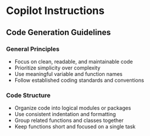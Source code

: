 # Copilot Instructions

## Code Generation Guidelines

### General Principles
- Focus on clean, readable, and maintainable code
- Prioritize simplicity over complexity
- Use meaningful variable and function names
- Follow established coding standards and conventions

### Code Structure
- Organize code into logical modules or packages
- Use consistent indentation and formatting
- Group related functions and classes together
- Keep functions short and focused on a single task